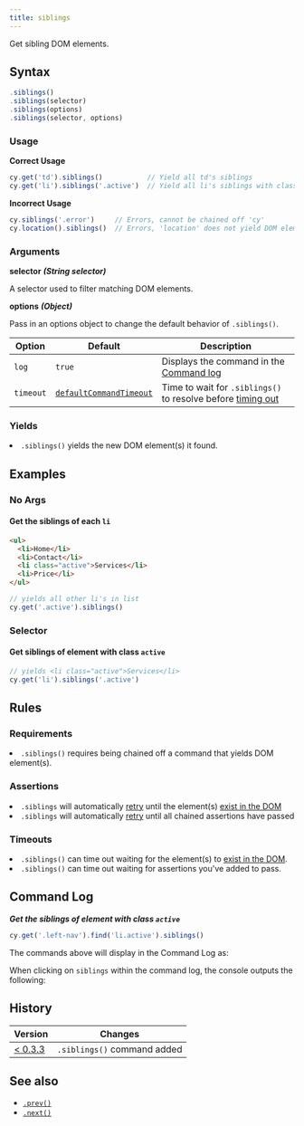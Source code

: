 ```yaml
---
title: siblings
---
```


Get sibling DOM elements.

## Syntax

```javascript
.siblings()
.siblings(selector)
.siblings(options)
.siblings(selector, options)
```

### Usage

**<Icon name="check-circle" color="green"></Icon> Correct Usage**

```javascript
cy.get('td').siblings()           // Yield all td's siblings
cy.get('li').siblings('.active')  // Yield all li's siblings with class '.active'
```

**<Icon name="exclamation-triangle" color="red"></Icon> Incorrect Usage**

```javascript
cy.siblings('.error')     // Errors, cannot be chained off 'cy'
cy.location().siblings()  // Errors, 'location' does not yield DOM element
```

### Arguments

**<Icon name="angle-right"></Icon> selector**  ***(String selector)***

A selector used to filter matching DOM elements.

**<Icon name="angle-right"></Icon> options**  ***(Object)***

Pass in an options object to change the default behavior of `.siblings()`.

Option | Default | Description
--- | --- | ---
`log` | `true` | Displays the command in the [Command log](/guides/core-concepts/test-runner#Command-Log)
`timeout` | [`defaultCommandTimeout`](/guides/references/configuration#Timeouts) | Time to wait for `.siblings()` to resolve before [timing out](#Timeouts)

### Yields [<Icon name="question-circle"/>](introduction-to-cypress#Subject-Management)

<List><li>`.siblings()` yields the new DOM element(s) it found.</li></List>

## Examples

### No Args

#### Get the siblings of each `li`

```html
<ul>
  <li>Home</li>
  <li>Contact</li>
  <li class="active">Services</li>
  <li>Price</li>
</ul>
```

```javascript
// yields all other li's in list
cy.get('.active').siblings()
```

### Selector

#### Get siblings of element with class `active`

```javascript
// yields <li class="active">Services</li>
cy.get('li').siblings('.active')
```

## Rules

### Requirements [<Icon name="question-circle"/>](introduction-to-cypress#Chains-of-Commands)

<List><li>`.siblings()` requires being chained off a command that yields DOM element(s).</li></List>

### Assertions [<Icon name="question-circle"/>](introduction-to-cypress#Assertions)

<List><li>`.siblings` will automatically [retry](/guides/core-concepts/retry-ability) until the element(s) [exist in the DOM](/guides/core-concepts/introduction-to-cypress#Default-Assertions)</li><li>`.siblings` will automatically [retry](/guides/core-concepts/retry-ability) until all chained assertions have passed</li></List>

### Timeouts [<Icon name="question-circle"/>](introduction-to-cypress#Timeouts)

<List><li>`.siblings()` can time out waiting for the element(s) to [exist in the DOM](/guides/core-concepts/introduction-to-cypress#Default-Assertions).</li><li>`.siblings()` can time out waiting for assertions you've added to pass.</li></List>

## Command Log

***Get the siblings of element with class `active`***

```javascript
cy.get('.left-nav').find('li.active').siblings()
```

The commands above will display in the Command Log as:

<DocsImage src="/img/api/siblings/find-siblings-of-dom-elements-to-test.png" alt="Command Log siblings" ></DocsImage>

When clicking on `siblings` within the command log, the console outputs the following:

<DocsImage src="/img/api/siblings/console-log-of-sibling-elements.png" alt="Console Log siblings" ></DocsImage>

## History

Version | Changes
--- | ---
[< 0.3.3](/guides/references/changelog#0-3-3) | `.siblings()` command added

## See also

- [`.prev()`](/api/commands/prev)
- [`.next()`](/api/commands/next)

